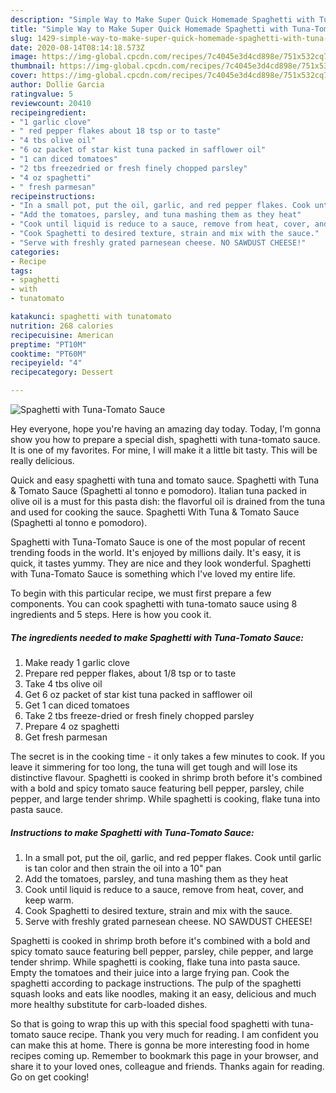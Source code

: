 ```yaml
---
description: "Simple Way to Make Super Quick Homemade Spaghetti with Tuna-Tomato Sauce"
title: "Simple Way to Make Super Quick Homemade Spaghetti with Tuna-Tomato Sauce"
slug: 1429-simple-way-to-make-super-quick-homemade-spaghetti-with-tuna-tomato-sauce
date: 2020-08-14T08:14:18.573Z
image: https://img-global.cpcdn.com/recipes/7c4045e3d4cd898e/751x532cq70/spaghetti-with-tuna-tomato-sauce-recipe-main-photo.jpg
thumbnail: https://img-global.cpcdn.com/recipes/7c4045e3d4cd898e/751x532cq70/spaghetti-with-tuna-tomato-sauce-recipe-main-photo.jpg
cover: https://img-global.cpcdn.com/recipes/7c4045e3d4cd898e/751x532cq70/spaghetti-with-tuna-tomato-sauce-recipe-main-photo.jpg
author: Dollie Garcia
ratingvalue: 5
reviewcount: 20410
recipeingredient:
- "1 garlic clove"
- " red pepper flakes about 18 tsp or to taste"
- "4 tbs olive oil"
- "6 oz packet of star kist tuna packed in safflower oil"
- "1 can diced tomatoes"
- "2 tbs freezedried or fresh finely chopped parsley"
- "4 oz spaghetti"
- " fresh parmesan"
recipeinstructions:
- "In a small pot, put the oil, garlic, and red pepper flakes. Cook until garlic is tan color and then strain the oil into a 10&#34; pan"
- "Add the tomatoes, parsley, and tuna mashing them as they heat"
- "Cook until liquid is reduce to a sauce, remove from heat, cover, and keep warm."
- "Cook Spaghetti to desired texture, strain and mix with the sauce."
- "Serve with freshly grated parnesean cheese. NO SAWDUST CHEESE!"
categories:
- Recipe
tags:
- spaghetti
- with
- tunatomato

katakunci: spaghetti with tunatomato 
nutrition: 268 calories
recipecuisine: American
preptime: "PT10M"
cooktime: "PT60M"
recipeyield: "4"
recipecategory: Dessert

---
```



![Spaghetti with Tuna-Tomato Sauce](https://img-global.cpcdn.com/recipes/7c4045e3d4cd898e/751x532cq70/spaghetti-with-tuna-tomato-sauce-recipe-main-photo.jpg)

Hey everyone, hope you're having an amazing day today. Today, I'm gonna show you how to prepare a special dish, spaghetti with tuna-tomato sauce. It is one of my favorites. For mine, I will make it a little bit tasty. This will be really delicious.

Quick and easy spaghetti with tuna and tomato sauce. Spaghetti with Tuna &amp; Tomato Sauce (Spaghetti al tonno e pomodoro). Italian tuna packed in olive oil is a must for this pasta dish: the flavorful oil is drained from the tuna and used for cooking the sauce. Spaghetti With Tuna &amp; Tomato Sauce (Spaghetti al tonno e pomodoro).

Spaghetti with Tuna-Tomato Sauce is one of the most popular of recent trending foods in the world. It's enjoyed by millions daily. It's easy, it is quick, it tastes yummy. They are nice and they look wonderful. Spaghetti with Tuna-Tomato Sauce is something which I've loved my entire life.


To begin with this particular recipe, we must first prepare a few components. You can cook spaghetti with tuna-tomato sauce using 8 ingredients and 5 steps. Here is how you cook it.

<!--inarticleads1-->

##### The ingredients needed to make Spaghetti with Tuna-Tomato Sauce:

1. Make ready 1 garlic clove
1. Prepare  red pepper flakes, about 1/8 tsp or to taste
1. Take 4 tbs olive oil
1. Get 6 oz packet of star kist tuna packed in safflower oil
1. Get 1 can diced tomatoes
1. Take 2 tbs freeze-dried or fresh finely chopped parsley
1. Prepare 4 oz spaghetti
1. Get  fresh parmesan


The secret is in the cooking time - it only takes a few minutes to cook. If you leave it simmering for too long, the tuna will get tough and will lose its distinctive flavour. Spaghetti is cooked in shrimp broth before it&#39;s combined with a bold and spicy tomato sauce featuring bell pepper, parsley, chile pepper, and large tender shrimp. While spaghetti is cooking, flake tuna into pasta sauce. 

<!--inarticleads2-->

##### Instructions to make Spaghetti with Tuna-Tomato Sauce:

1. In a small pot, put the oil, garlic, and red pepper flakes. Cook until garlic is tan color and then strain the oil into a 10&#34; pan
1. Add the tomatoes, parsley, and tuna mashing them as they heat
1. Cook until liquid is reduce to a sauce, remove from heat, cover, and keep warm.
1. Cook Spaghetti to desired texture, strain and mix with the sauce.
1. Serve with freshly grated parnesean cheese. NO SAWDUST CHEESE!


Spaghetti is cooked in shrimp broth before it&#39;s combined with a bold and spicy tomato sauce featuring bell pepper, parsley, chile pepper, and large tender shrimp. While spaghetti is cooking, flake tuna into pasta sauce. Empty the tomatoes and their juice into a large frying pan. Cook the spaghetti according to package instructions. The pulp of the spaghetti squash looks and eats like noodles, making it an easy, delicious and much more healthy substitute for carb-loaded dishes. 

So that is going to wrap this up with this special food spaghetti with tuna-tomato sauce recipe. Thank you very much for reading. I am confident you can make this at home. There is gonna be more interesting food in home recipes coming up. Remember to bookmark this page in your browser, and share it to your loved ones, colleague and friends. Thanks again for reading. Go on get cooking!
